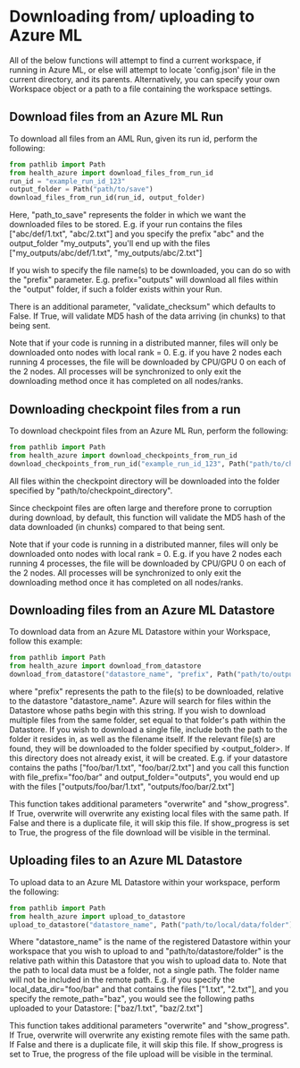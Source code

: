 # Downloading from/ uploading to Azure ML

All of the below functions will attempt to find a current workspace, if running in Azure ML, or else will attempt to locate 'config.json' file in the current directory, and its parents. Alternatively, you can specify your own Workspace object or a path to a file containing the workspace settings.

## Download files from an Azure ML Run

To download all files from an AML Run, given its run id, perform the following:

```python
from pathlib import Path
from health_azure import download_files_from_run_id
run_id = "example_run_id_123"
output_folder = Path("path/to/save")
download_files_from_run_id(run_id, output_folder)
```

Here, "path_to_save" represents the folder in which we want the downloaded files to be stored. E.g. if your run contains
the files ["abc/def/1.txt", "abc/2.txt"] and you specify the prefix "abc" and the output_folder "my_outputs", you'll
end up with the files ["my_outputs/abc/def/1.txt", "my_outputs/abc/2.txt"]

If you wish to specify the file name(s) to be downloaded, you can do so with the "prefix" parameter. E.g.
prefix="outputs" will download all files within the "output" folder, if such a folder exists within your Run.

There is an additional parameter, "validate_checksum" which defaults to False. If True, will validate 
MD5 hash of the data arriving (in chunks) to that being sent.

Note that if your code is running in a distributed manner, files will only be downloaded onto nodes with local rank = 0.
E.g. if you have 2 nodes each running 4 processes, the file will be downloaded by CPU/GPU 0 on each of the 2 nodes.
All processes will be synchronized to only exit the downloading method once it has completed on all nodes/ranks.

## Downloading checkpoint files from a run

To download checkpoint files from an Azure ML Run, perform the following:

```python
from pathlib import Path
from health_azure import download_checkpoints_from_run_id
download_checkpoints_from_run_id("example_run_id_123", Path("path/to/checkpoint/directory"))
```

All files within the checkpoint directory will be downloaded into the folder specified by "path/to/checkpoint_directory".

Since checkpoint files are often large and therefore prone to corruption during download, by default, this function will validate the MD5 hash of the data downloaded (in chunks) compared to that being sent.

Note that if your code is running in a distributed manner, files will only be downloaded onto nodes with local rank = 0.
E.g. if you have 2 nodes each running 4 processes, the file will be downloaded by CPU/GPU 0 on each of the 2 nodes. 
All processes will be synchronized to only exit the downloading method once it has completed on all nodes/ranks.


## Downloading files from an Azure ML Datastore

To download data from an Azure ML Datastore within your Workspace, follow this example:
```python
from pathlib import Path
from health_azure import download_from_datastore
download_from_datastore("datastore_name", "prefix", Path("path/to/output/directory") )
```

where "prefix" represents the path to the file(s) to be downloaded, relative to the datastore "datastore_name".
Azure will search for files within the Datastore whose paths begin with this string.
If you wish to download multiple files from the same folder, set <prefix> equal to that folder's path
within the Datastore. If you wish to download a single file, include both the path to the folder it
resides in, as well as the filename itself. If the relevant file(s) are found, they will be downloaded to
the folder specified by <output_folder>. If this directory does not already exist, it will be created.
E.g. if your datastore contains the paths ["foo/bar/1.txt", "foo/bar/2.txt"] and you call this
function with file_prefix="foo/bar" and output_folder="outputs", you would end up with the
files ["outputs/foo/bar/1.txt", "outputs/foo/bar/2.txt"]

This function takes additional parameters "overwrite" and "show_progress". If True, overwrite will overwrite any existing local files with the same path. If False and there is a duplicate file, it will skip this file.
If show_progress is set to True, the progress of the file download will be visible in the terminal. 

## Uploading files to an Azure ML Datastore

To upload data to an Azure ML Datastore within your workspace, perform the following:
```python
from pathlib import Path
from health_azure import upload_to_datastore
upload_to_datastore("datastore_name", Path("path/to/local/data/folder"), Path("path/to/datastore/folder") )
```

Where "datastore_name" is the name of the registered Datastore within your workspace that you wish to upload to and "path/to/datastore/folder" is the relative path within this Datastore that you wish to upload data to.
Note that the path to local data must be a folder, not a single path. The folder name will not be included in the remote path. E.g. if you specify the local_data_dir="foo/bar"
    and that contains the files ["1.txt", "2.txt"], and you specify the remote_path="baz", you would see the
    following paths uploaded to your Datastore: ["baz/1.txt", "baz/2.txt"]

This function takes additional parameters "overwrite" and "show_progress". If True, overwrite will overwrite any existing remote files with the same path. If False and there is a duplicate file, it will skip this file.
If show_progress is set to True, the progress of the file upload will be visible in the terminal. 